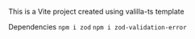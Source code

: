 This is a Vite project created using valilla-ts template

Dependencies
`npm i zod`
`npm i zod-validation-error`
